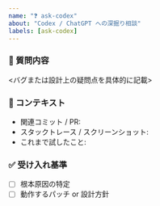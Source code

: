 ```yaml
---
name: "❓ ask‑codex"
about: "Codex / ChatGPT への深掘り相談"
labels: [ask-codex]
---
```


### 📝 質問内容

<バグまたは設計上の疑問点を具体的に記載>

### 📄 コンテキスト

- 関連コミット / PR:
- スタックトレース / スクリーンショット:
- これまで試したこと:

### ✅ 受け入れ基準

- [ ] 根本原因の特定  
- [ ] 動作するパッチ or 設計方針
